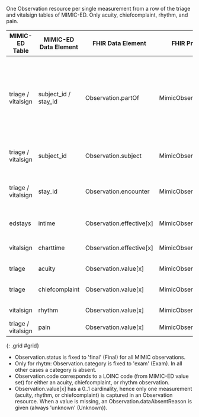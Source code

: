 One Observation resource per single measurement from a row of the triage and vitalsign tables of MIMIC-ED. Only acuity, chiefcomplaint, rhythm, and pain. 

|MIMIC-ED Table|MIMIC-ED Data Element|FHIR Data Element|FHIR Profile|Notes| 
|---|---|---|---|---|
|triage / vitalsign|subject_id / stay_id|Observation.partOf|MimicObservationED|Links to a MimicProcedureED whose subject (MimicPatient) and context (MimicEncounter) identifiers correspond with subject_id and stay_id, respectively.|
|triage / vitalsign|subject_id|Observation.subject|MimicObservationED|Links to a MimicPatient with corresponding identifier.|
|triage / vitalsign|stay_id|Observation.encounter|MimicObservationED|Links to a MimicEncounter with corresponding identifier.|
|edstays|intime|Observation.effective[x]|MimicObservationED|Only for values from the triage table.|
|vitalsign|charttime|Observation.effective[x]|MimicObservationED|Only for values from the vitalsign table.|
|triage|acuity|Observation.value[x]|MimicObservationED|If Observation captures acuity.|
|triage|chiefcomplaint|Observation.value[x]|MimicObservationED|If Observation captures chiefcomplaint.|
|vitalsign|rhythm|Observation.value[x]|MimicObservationED|If Observation captures rhythm.|
|triage / vitalsign|pain|Observation.value[x]|MimicObservationED|If Observation captures pain.|
{: .grid #grid}

* Observation.status is fixed to 'final' (Final) for all MIMIC observations.
* Only for rhytm: Observation.category is fixed to 'exam' (Exam). In all other cases a category is absent. 
* Observation.code corresponds to a LOINC code (from MIMIC-ED value set) for either an acuity, chiefcomplaint, or rhythm observation.
* Observation.value[x] has a 0..1 cardinality, hence only one measurement (acuity, rhythm, or chiefcomplaint) is captured in an Observation resource. When a value is missing, an Observation.dataAbsentReason is given (always 'unknown' (Unknown)).